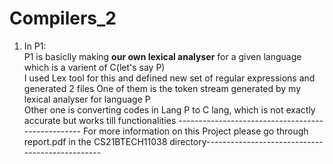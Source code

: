 # Compilers_2
1. In P1:  
   P1 is basiclly making **our own lexical analyser** for a given language which is a varient of C(let's say P)  
   I used Lex tool for this and defined new set of regular expressions and generated 2 files
   One of them is the token stream generated by my lexical analyser for language P  
   Other one is converting codes in Lang P to C lang, which is not exactly accurate but works till functionalities
   -------------------------------------------------- For more information on this Project please go through report.pdf in the CS21BTECH11038 directory------------------------------------------------  
